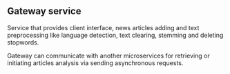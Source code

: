 ## Gateway service

Service that provides client interface, news articles adding and text preprocessing like language detection,
text clearing, stemming and deleting stopwords.

Gateway can communicate with another microservices for retrieving or initiating articles analysis via sending
asynchronous requests.